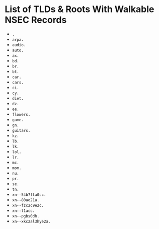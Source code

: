 # List of TLDs & Roots With Walkable NSEC Records

* `.`
* `arpa.`
* `audio.`
* `auto.`
* `ax.`
* `bd.`
* `br.`
* `bt.`
* `car.`
* `cars.`
* `ci.`
* `cy.`
* `diet.`
* `dz.`
* `ee.`
* `flowers.`
* `game.`
* `gn.`
* `guitars.`
* `kz.`
* `lb.`
* `lk.`
* `lol.`
* `lr.`
* `mc.`
* `mom.`
* `nu.`
* `pr.`
* `se.`
* `tn.`
* `xn--54b7fta0cc.`
* `xn--80ao21a.`
* `xn--fzc2c9e2c.`
* `xn--l1acc.`
* `xn--pgbs0dh.`
* `xn--xkc2al3hye2a.`
